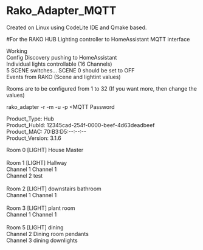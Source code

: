 # Rako_Adapter_MQTT

Created on Linux using CodeLite IDE and Qmake based.

#For the RAKO HUB Lighting controller to HomeAssistant MQTT interface
 
Working <br>
  Config Discovery pushing to HomeAssistant<br>
  Individual lights controllable (16 Channels)<br> 
  5 SCENE switches... SCENE 0 should be set to OFF<br>
  Events from RAKO (Scene and lightint values) <br>
  
  
Rooms are to be configured from 1 to 32 (If you want more, then change the values) 

rako_adapter -r <RAKO ip address> -m <MQTT IP> -u <MQTT Username> -p <MQTT Password


Product_Type:           Hub<br>
Product_HubId:          12345cad-254f-0000-beef-4d63deadbeef<br>
Product_MAC:            70:B3:D5:--:--:--<br>
Product_Version:        3.1.6<br>

Room 0 [LIGHT] House Master<br>
<br>
Room 1 [LIGHT] Hallway<br>
	Channel 1	Channel 1<br>
	Channel 2	test<br>
<br>
Room 2 [LIGHT] downstairs bathroom<br>
	Channel 1	Channel 1<br>
<br>
Room 3 [LIGHT] plant room<br>
	Channel 1	Channel 1<br>
<br>
Room 5 [LIGHT] dining<br>
	Channel 2	Dining room pendants<br>
	Channel 3	dining downlights<br>

